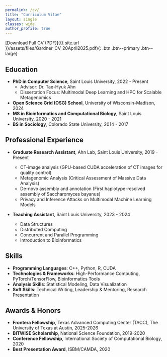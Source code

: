 ```yaml
---
permalink: /cv/
title: "Curriculum Vitae"
layout: single
classes: wide
author_profile: true
---
```


[Download Full CV (PDF)]({{ site.url }}/assets/files/Gardner_CV_20April2025.pdf){: .btn .btn--primary .btn--large}

## Education

* **PhD in Computer Science**, Saint Louis University, 2022 - Present
  * Advisor: Dr. Tae-Hyuk Ahn
  * Dissertation Focus: Multimodal Deep Learning and HPC for Scalable Metagenomics
* **Open Science Grid (OSG) School**, University of Wisconsin-Madison, 2024
* **MS in Bioinformatics and Computational Biology**, Saint Louis University, 2020 - 2021
* **BS in Sociology**, Colorado State University, 2014 - 2017

## Professional Experience

* **Graduate Research Assistant**, Ahn Lab, Saint Louis University, 2019 - Present
  * CT-image analysis (GPU-based CUDA acceleration of CT images for quality control)
  * Metagenomic Analysis (Critical Assessment of Massive Data Analysis)
  * De-novo assembly and annotation (First haplotype-resolved assembly of Saccharomyces bayanus)
  * Privacy and Inference Attacks on Multimodal Machine Learning Models

* **Teaching Assistant**, Saint Louis University, 2023 - 2024
  * Data Structures
  * Distributed Computing
  * Concurrent and Parallel Programming
  * Introduction to Bioinformatics

## Skills

* **Programming Languages**: C++, Python, R, CUDA
* **Technologies & Frameworks**: High-Performance Computing, PyTorch/TensorFlow, Bioinformatics Tools
* **Analysis Skills**: Statistical Modeling, Data Visualization
* **Soft Skills**: Technical Writing, Leadership & Mentoring, Research Presentation

## Awards & Honors

* **Frontera Fellowship**, Texas Advanced Computing Center (TACC), The University of Texas at Austin, 2025-2026
* **BITWISE Scholarship**, National Science Foundation, 2019-2020
* **Conference Fellowship**, International Society of Computational Biology, 2020
* **Best Presentation Award**, ISBM/CAMDA, 2020
